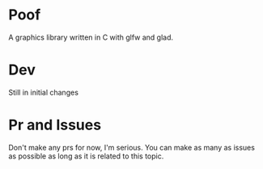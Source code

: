 # Poof
A graphics library written in C with glfw and glad.

# Dev
Still in initial changes

# Pr and Issues
Don't make any prs for now, I'm serious. You can make as many as issues as possible as long as it is related to this topic.
